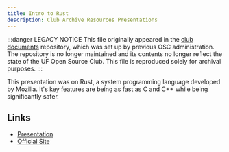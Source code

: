 ```yaml
---
title: Intro to Rust
description: Club Archive Resources Presentations
---
```


:::danger LEGACY NOTICE
This file originally appeared in the [club documents](https://github.com/ufosc/club-documents) repository, which was set up by previous OSC administration. The repository is no longer maintained and its contents no longer reflect the state of the UF Open Source Club. This file is reproduced solely for archival purposes.
:::

This presentation was on Rust, a system programming language developed by Mozilla. It's key features are being as fast as C and C++ while being significantly safer.

## Links

- [Presentation](https://docs.google.com/presentation/d/1wOC_EQNKnKggNjnf5oN9cX91EwjKvRH0N0G5DSslrJ0/edit?usp=sharing)
- [Official Site](https://www.rust-lang.org/en-US/)
